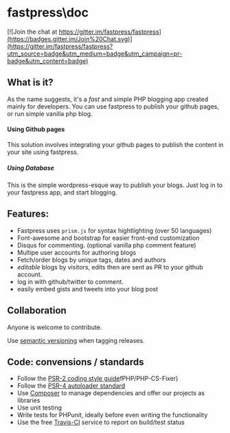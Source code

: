 # fastpress\doc

[![Join the chat at https://gitter.im/fastpress/fastpress](https://badges.gitter.im/Join%20Chat.svg)](https://gitter.im/fastpress/fastpress?utm_source=badge&utm_medium=badge&utm_campaign=pr-badge&utm_content=badge)

## What is it? 
As the name suggests, it's a *fast* and simple PHP blogging app created mainly for developers. 
You can use fastpress to publish your github pages, or run simple vanilla php blog. 

#### Using Github pages
This solution involves integrating your github pages to publish the content in your site using fastpress. 

##### Using Database 
This is the simple wordpress-esque way to publish your blogs. Just log in to your fastpress app, and start blogging. 

## Features: 
 - Fastpress uses `prism.js` for syntax hightlighting (over 50 languages)
 - Font-awesome and bootstrap for easier front-end customization 
 - Disqus for commenting. (optional vanilla php comment feature)
 - Multipe user accounts for authoring blogs
 - Fetch/order blogs by unique tags, dates and authors
 - *editable* blogs by visitors, edits then are sent as PR to your github account. 
 - log in with github/twitter to comment. 
 - easily embed gists and tweets into your blog post

## Collaboration
Anyone is welcome to contribute.

Use [semantic versioning](http://semver.org/) when tagging releases.

## Code: convensions / standards

- Follow the [PSR-2 coding style guide](http://www.php-fig.org/psr/psr-2/)fPHP/PHP-CS-Fixer) 
- Follow the [PSR-4 autoloader standard](http://www.php-fig.org/psr/psr-4/)
- Use [Composer](https://getcomposer.org/) to manage dependencies and offer our projects as libraries
- Use unit testing
- Write tests for PHPunit, ideally before even writing the functionality
- Use the free [Travis-CI](https://travis-ci.org/) service to report on build/test status
